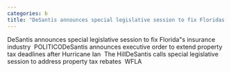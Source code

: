 ```yaml
---
categories: b
title: "DeSantis announces special legislative session to fix Floridas insurance industry  POLITICO"
---
```

DeSantis announces special legislative session to fix Florida"s insurance industry&nbsp;&nbsp;POLITICODeSantis announces executive order to extend property tax deadlines after Hurricane Ian&nbsp;&nbsp;The HillDeSantis calls special legislative session to address property tax rebates&nbsp;&nbsp;WFLA 